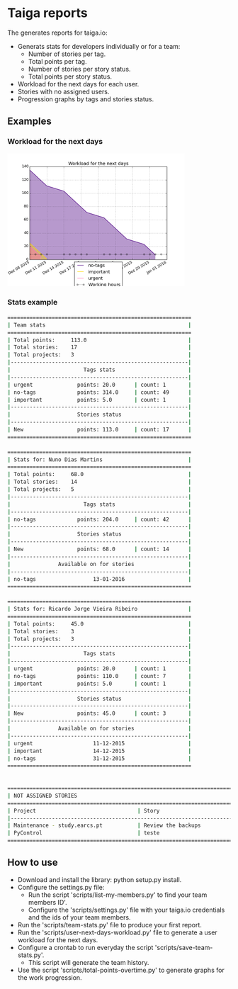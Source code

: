 # Taiga reports

The generates reports for taiga.io:
- Generats stats for developers individually or for a team:
	- Number of stories per tag.
	- Total points per tag.
	- Number of stories per story status.
	- Total points per story status.
- Workload for the next days for each user.
- Stories with no assigned users.
- Progression graphs by tags and stories status.

## Examples

### Workload for the next days

![Prediction example](graphs/workload_for_the_next_days.png?raw=true "Screen")

### Stats example

```bash
==========================================================
| Team stats                                             |
==========================================================
| Total points:		113.0                                |
| Total stories:	17                                   |
| Total projects:	3                                    |
|--------------------------------------------------------|
|                       Tags stats                       |
|--------------------------------------------------------|
| urgent              points: 20.0      | count: 1       |
| no-tags             points: 314.0     | count: 49      |
| important           points: 5.0       | count: 1       |
|--------------------------------------------------------|
|                     Stories status                     |
|--------------------------------------------------------|
| New                 points: 113.0     | count: 17      |
==========================================================

==========================================================
| Stats for: Nuno Dias Martins                           |
==========================================================
| Total points:		68.0                                 |
| Total stories:	14                                   |
| Total projects:	5                                    |
|--------------------------------------------------------|
|                       Tags stats                       |
|--------------------------------------------------------|
| no-tags             points: 204.0     | count: 42      |
|--------------------------------------------------------|
|                     Stories status                     |
|--------------------------------------------------------|
| New                 points: 68.0      | count: 14      |
|--------------------------------------------------------|
|               Available on for stories                 |
|--------------------------------------------------------|
| no-tags                  13-01-2016                    |
==========================================================

==========================================================
| Stats for: Ricardo Jorge Vieira Ribeiro                |
==========================================================
| Total points:		45.0                                 |
| Total stories:	3                                    |
| Total projects:	3                                    |
|--------------------------------------------------------|
|                       Tags stats                       |
|--------------------------------------------------------|
| urgent              points: 20.0      | count: 1       |
| no-tags             points: 110.0     | count: 7       |
| important           points: 5.0       | count: 1       |
|--------------------------------------------------------|
|                     Stories status                     |
|--------------------------------------------------------|
| New                 points: 45.0      | count: 3       |
|--------------------------------------------------------|
|               Available on for stories                 |
|--------------------------------------------------------|
| urgent                   11-12-2015                    |
| important                14-12-2015                    |
| no-tags                  31-12-2015                    |
==========================================================


================================================================================
| NOT ASSIGNED STORIES                                                         |
================================================================================
| Project                                | Story                               |
|------------------------------------------------------------------------------|
| Maintenance - study.earcs.pt           | Review the backups                  |
| PyControl                              | teste                               |
================================================================================
```


## How to use

- Download and install the library: python setup.py install.
- Configure the settings.py file:
	- Run the script 'scripts/list-my-members.py' to find your team members ID'.
	- Configure the 'scripts/settings.py' file with your taiga.io credentials and the ids of your team members.
- Run the 'scripts/team-stats.py' file to produce your first report.
- Run the 'scripts/user-next-days-workload.py' file to generate a user workload for the next days.
- Configure a crontab to run everyday the script 'scripts/save-team-stats.py'.
	- This script will generate the team history.
- Use the script 'scripts/total-points-overtime.py' to generate graphs for the work progression.